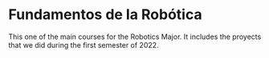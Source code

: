 # Fundamentos de la Robótica

This one of the main courses for the Robotics Major. It includes the proyects that we did during the first semester of 2022.
